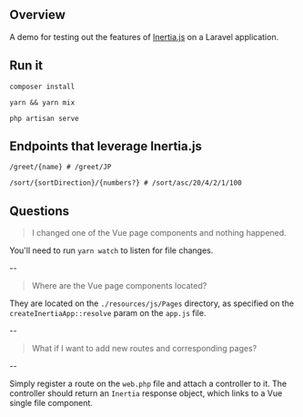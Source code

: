 ## Overview

A demo for testing out the features of [Inertia.js](https://inertiajs.com/) on a Laravel application.

## Run it

    composer install

    yarn && yarn mix

    php artisan serve

## Endpoints that leverage Inertia.js

    /greet/{name} # /greet/JP

    /sort/{sortDirection}/{numbers?} # /sort/asc/20/4/2/1/100

## Questions

> I changed one of the Vue page components and nothing happened.

You'll need to run `yarn watch` to listen for file changes.

-- 

> Where are the Vue page components located?

They are located on the `./resources/js/Pages` directory, as specified on the `createInertiaApp::resolve` param on the `app.js` file.

--

> What if I want to add new routes and corresponding pages?

-- 

Simply register a route on the `web.php` file and attach a controller to it. The controller should return an `Inertia` response object, which links to a Vue single file component. 